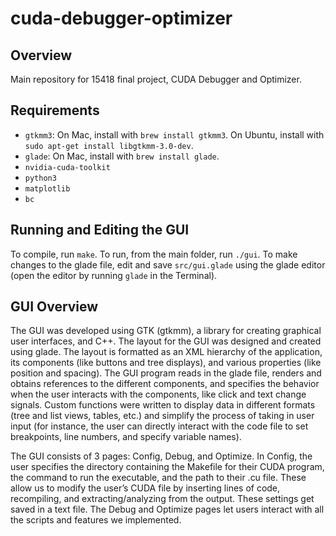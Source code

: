 # cuda-debugger-optimizer

## Overview

Main repository for 15418 final project, CUDA Debugger and Optimizer.

## Requirements

* `gtkmm3`: On Mac, install with `brew install gtkmm3`. On Ubuntu, install with `sudo apt-get install libgtkmm-3.0-dev`.
* `glade`: On Mac, install with `brew install glade`.
* `nvidia-cuda-toolkit`
* `python3`
* `matplotlib`
* `bc`

## Running and Editing the GUI

To compile, run `make`. To run, from the main folder, run `./gui`. To make changes to the glade file, edit and save `src/gui.glade` using the glade editor (open the editor by running `glade` in the Terminal).

## GUI Overview

The GUI was developed using GTK (gtkmm), a library for creating graphical user interfaces, and C++. The layout for the GUI was designed and created using glade. The layout is formatted as an XML hierarchy of the application, its components (like buttons and tree displays), and various properties (like position and spacing). The GUI program reads in the glade file, renders and obtains references to the different components, and specifies the behavior when the user interacts with the components, like click and text change signals. Custom functions were written to display data in different formats (tree and list views, tables, etc.) and simplify the process of taking in user input (for instance, the user can directly interact with the code file to set breakpoints, line numbers, and specify variable names).

The GUI consists of 3 pages: Config, Debug, and Optimize. In Config, the user specifies the directory containing the Makefile for their CUDA program, the command to run the executable, and the path to their .cu file. These allow us to modify the user’s CUDA file by inserting lines of code, recompiling, and extracting/analyzing from the output. These settings get saved in a text file. The Debug and Optimize pages let users interact with all the scripts and features we implemented.

